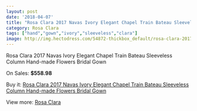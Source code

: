 ```yaml
---
layout: post
date: '2018-04-07'
title: "Rosa Clara 2017 Navas Ivory Elegant Chapel Train Bateau Sleeveless Column Hand-made Flowers Bridal Gown"
category: Rosa Clara
tags: ["hand","gown","ivory","sleeveless","clara"]
image: http://img.hectodress.com/54872-thickbox_default/rosa-clara-2017-navas-ivory-elegant-chapel-train-bateau-sleeveless-column-hand-made-flowers-bridal-gown.jpg
---
```

Rosa Clara 2017 Navas Ivory Elegant Chapel Train Bateau Sleeveless Column Hand-made Flowers Bridal Gown

On Sales: **$558.98**
<a href="https://www.hectodress.com/rosa-clara/17340-rosa-clara-2017-navas-ivory-elegant-chapel-train-bateau-sleeveless-column-hand-made-flowers-bridal-gown.html"><amp-img layout="responsive" width="600" height="600" src="//img.hectodress.com/54872-thickbox_default/rosa-clara-2017-navas-ivory-elegant-chapel-train-bateau-sleeveless-column-hand-made-flowers-bridal-gown.jpg" alt="Rosa Clara 2017 Navas Ivory Elegant Chapel Train Bateau Sleeveless Column Hand-made Flowers Bridal Gown 0" /></a>
<a href="https://www.hectodress.com/rosa-clara/17340-rosa-clara-2017-navas-ivory-elegant-chapel-train-bateau-sleeveless-column-hand-made-flowers-bridal-gown.html"><amp-img layout="responsive" width="600" height="600" src="//img.hectodress.com/54877-thickbox_default/rosa-clara-2017-navas-ivory-elegant-chapel-train-bateau-sleeveless-column-hand-made-flowers-bridal-gown.jpg" alt="Rosa Clara 2017 Navas Ivory Elegant Chapel Train Bateau Sleeveless Column Hand-made Flowers Bridal Gown 1" /></a>
<a href="https://www.hectodress.com/rosa-clara/17340-rosa-clara-2017-navas-ivory-elegant-chapel-train-bateau-sleeveless-column-hand-made-flowers-bridal-gown.html"><amp-img layout="responsive" width="600" height="600" src="//img.hectodress.com/54876-thickbox_default/rosa-clara-2017-navas-ivory-elegant-chapel-train-bateau-sleeveless-column-hand-made-flowers-bridal-gown.jpg" alt="Rosa Clara 2017 Navas Ivory Elegant Chapel Train Bateau Sleeveless Column Hand-made Flowers Bridal Gown 2" /></a>
<a href="https://www.hectodress.com/rosa-clara/17340-rosa-clara-2017-navas-ivory-elegant-chapel-train-bateau-sleeveless-column-hand-made-flowers-bridal-gown.html"><amp-img layout="responsive" width="600" height="600" src="//img.hectodress.com/54875-thickbox_default/rosa-clara-2017-navas-ivory-elegant-chapel-train-bateau-sleeveless-column-hand-made-flowers-bridal-gown.jpg" alt="Rosa Clara 2017 Navas Ivory Elegant Chapel Train Bateau Sleeveless Column Hand-made Flowers Bridal Gown 3" /></a>
<a href="https://www.hectodress.com/rosa-clara/17340-rosa-clara-2017-navas-ivory-elegant-chapel-train-bateau-sleeveless-column-hand-made-flowers-bridal-gown.html"><amp-img layout="responsive" width="600" height="600" src="//img.hectodress.com/54874-thickbox_default/rosa-clara-2017-navas-ivory-elegant-chapel-train-bateau-sleeveless-column-hand-made-flowers-bridal-gown.jpg" alt="Rosa Clara 2017 Navas Ivory Elegant Chapel Train Bateau Sleeveless Column Hand-made Flowers Bridal Gown 4" /></a>
<a href="https://www.hectodress.com/rosa-clara/17340-rosa-clara-2017-navas-ivory-elegant-chapel-train-bateau-sleeveless-column-hand-made-flowers-bridal-gown.html"><amp-img layout="responsive" width="600" height="600" src="//img.hectodress.com/54873-thickbox_default/rosa-clara-2017-navas-ivory-elegant-chapel-train-bateau-sleeveless-column-hand-made-flowers-bridal-gown.jpg" alt="Rosa Clara 2017 Navas Ivory Elegant Chapel Train Bateau Sleeveless Column Hand-made Flowers Bridal Gown 5" /></a>

Buy it: [Rosa Clara 2017 Navas Ivory Elegant Chapel Train Bateau Sleeveless Column Hand-made Flowers Bridal Gown](https://www.hectodress.com/rosa-clara/17340-rosa-clara-2017-navas-ivory-elegant-chapel-train-bateau-sleeveless-column-hand-made-flowers-bridal-gown.html "Rosa Clara 2017 Navas Ivory Elegant Chapel Train Bateau Sleeveless Column Hand-made Flowers Bridal Gown")

View more: [Rosa Clara](https://www.hectodress.com/150-rosa-clara "Rosa Clara")